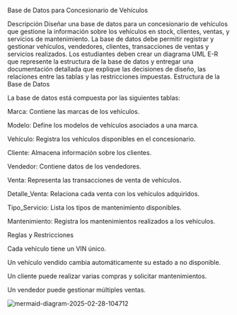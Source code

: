 Base de Datos para Concesionario de Vehículos

Descripción
Diseñar una base de datos para un concesionario de vehículos que gestione la información sobre los vehículos en stock, clientes, ventas, y servicios de mantenimiento. La base de datos debe permitir registrar y gestionar vehículos, vendedores, clientes, transacciones de ventas y servicios realizados. Los estudiantes deben crear un diagrama UML E-R que represente la estructura de la base de datos y entregar una documentación detallada que explique las decisiones de diseño, las relaciones entre las tablas y las restricciones impuestas.
Estructura de la Base de Datos

La base de datos está compuesta por las siguientes tablas:

Marca: Contiene las marcas de los vehículos.

Modelo: Define los modelos de vehículos asociados a una marca.

Vehículo: Registra los vehículos disponibles en el concesionario.

Cliente: Almacena información sobre los clientes.

Vendedor: Contiene datos de los vendedores.

Venta: Representa las transacciones de venta de vehículos.

Detalle_Venta: Relaciona cada venta con los vehículos adquiridos.

Tipo_Servicio: Lista los tipos de mantenimiento disponibles.

Mantenimiento: Registra los mantenimientos realizados a los vehículos.

Reglas y Restricciones

Cada vehículo tiene un VIN único.

Un vehículo vendido cambia automáticamente su estado a no disponible.

Un cliente puede realizar varias compras y solicitar mantenimientos.

Un vendedor puede gestionar múltiples ventas.


![mermaid-diagram-2025-02-28-104712](https://github.com/user-attachments/assets/c30bf54f-dad0-4343-8018-67f748cdfa69)


